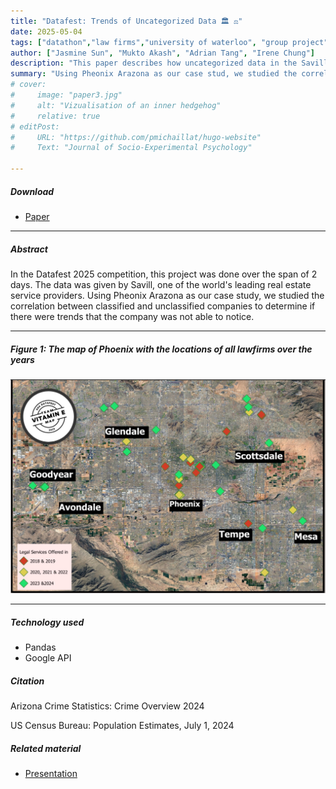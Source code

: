 ```yaml
---
title: "Datafest: Trends of Uncategorized Data 🏛️ ⚖️" 
date: 2025-05-04
tags: ["datathon","law firms","university of waterloo", "group project","google api"]
author: ["Jasmine Sun", "Mukto Akash", "Adrian Tang", "Irene Chung"]
description: "This paper describes how uncategorized data in the Savill database can lead to some skewed predictions." 
summary: "Using Pheonix Arazona as our case stud, we studied the correlation between classified and unclassified companies to determine if there were trends that the company was not able to notice." 
# cover:
#     image: "paper3.jpg"
#     alt: "Vizualisation of an inner hedgehog"
#     relative: true
# editPost:
#     URL: "https://github.com/pmichaillat/hugo-website"
#     Text: "Journal of Socio-Experimental Psychology"

---
```


##### Download

+ [Paper](write_up.pdf)

---

##### Abstract

In the Datafest 2025 competition, this project was done over the span of 2 days. The data was given by Savill, one of the world's leading real estate service providers. Using Pheonix Arazona as our case study, we studied the correlation between classified and unclassified companies to determine if there were trends that the company was not able to notice.

---

##### Figure 1: The map of Phoenix with the locations of all lawfirms over the years
![](phoenix_map.jpeg)

---

##### Technology used
- Pandas
- Google API

##### Citation
 Arizona Crime Statistics: Crime Overview 2024

 US Census Bureau: Population Estimates, July 1, 2024

##### Related material
+ [Presentation](lawfirm_presentation.pptx)